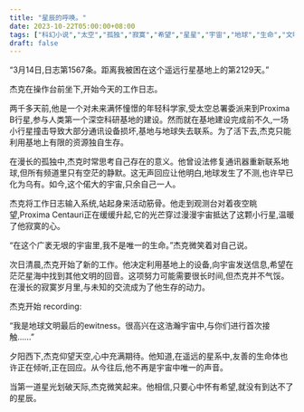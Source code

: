 ```yaml
---
title: "星辰的呼唤。"
date: 2023-10-22T05:00:00+08:00
tags: ["科幻小说","太空","孤独","寂寞","希望","星星","宇宙","地球","生命","文明","未来","Claude"]
draft: false
--- 
```


“3月14日,日志第1567条。距离我被困在这个遥远行星基地上的第2129天。”

杰克在操作台前坐下,开始今天的工作日志。

两千多天前,他是一个对未来满怀憧憬的年轻科学家,受太空总署委派来到Proxima B行星,参与人类第一个深空科研基地的建设。然而就在基地建设完成前不久,一场小行星撞击导致大部分通讯设备损坏,基地与地球失去联系。为了活下去,杰克只能利用基地上有限的资源独自生存。

在漫长的孤独中,杰克时常思考自己存在的意义。他曾设法修复通讯器重新联系地球,但所有频道里只有空茫的静默。这无声回应让他明白,地球发生了不测,也许早已化为乌有。如今,这个偌大的宇宙,只余自己一人。

杰克将工作日志输入系统,站起身来活动筋骨。他走到观测台对着夜空眺望,Proxima Centauri正在缓缓升起,它的光芒穿过漫漫宇宙抵达了这颗小行星,温暖了他寂寞的心。

“在这个广袤无垠的宇宙里,我不是唯一的生命。”杰克微笑着对自己说。

次日清晨,杰克开始了新的工作。他决定利用基地上的设备,向宇宙发送信息,希望在茫茫星海中找到其他文明的回音。这项努力可能需要很长时间,但杰克并不气馁。在漫长的寂寞岁月里,与未知的交流成为了他生存的动力。

杰克开始 recording:

“我是地球文明最后的ewitness。很高兴在这浩瀚宇宙中,与你们进行首次接触......”

夕阳西下,杰克仰望天空,心中充满期待。他知道,在遥远的星系中,友善的生命体也许正在倾听,正在回应。从今往后,他不再是宇宙中唯一的声音。

当第一道星光划破天际,杰克微笑起来。他相信,只要心中怀有希望,就没有到达不了的星辰。